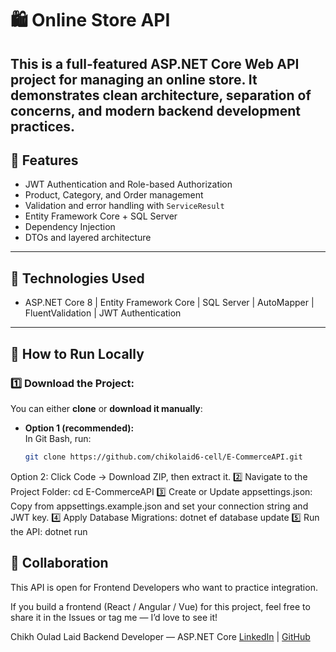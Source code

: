 # 🛍️ Online Store API

This is a full-featured **ASP.NET Core Web API** project for managing an online store.
It demonstrates clean architecture, separation of concerns, and modern backend development practices.
---
## 🚀 Features
- JWT Authentication and Role-based Authorization
- Product, Category, and Order management
- Validation and error handling with `ServiceResult`
- Entity Framework Core + SQL Server
- Dependency Injection
- DTOs and layered architecture
---
## 🧰 Technologies Used
- ASP.NET Core 8 | Entity Framework Core | SQL Server | AutoMapper | FluentValidation | JWT Authentication
---
## 🧪 How to Run Locally
### 1️⃣ Download the Project:
You can either **clone** or **download it manually**:
- **Option 1 (recommended):**  
  In Git Bash, run:  
  ```bash
  git clone https://github.com/chikolaid6-cell/E-CommerceAPI.git
Option 2:
Click Code → Download ZIP, then extract it.
2️⃣ Navigate to the Project Folder:
cd E-CommerceAPI
3️⃣ Create or Update appsettings.json:
Copy from appsettings.example.json and set your connection string and JWT key.
4️⃣ Apply Database Migrations:
dotnet ef database update
5️⃣ Run the API:
dotnet run

## 🤝 Collaboration
This API is open for Frontend Developers who want to practice integration.

If you build a frontend (React / Angular / Vue) for this project,
feel free to share it in the Issues or tag me — I’d love to see it!

Chikh Oulad Laid
Backend Developer — ASP.NET Core
[LinkedIn](www.linkedin.com/in/chikh-oulad-laid-534855337) | [GitHub](https://github.com/chikolaid6-cell)
